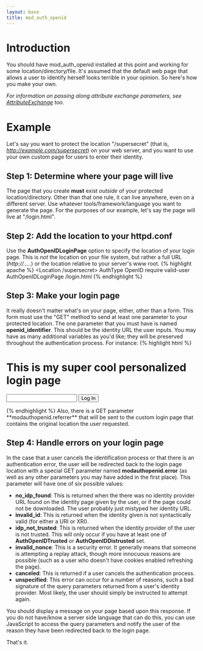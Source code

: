 ```yaml
---
layout: base
title: mod_auth_openid
---
```

# Introduction 
You should have mod_auth_openid installed at this point and working for some location/directory/file.  It's assumed that the default web page that allows a user to identify herself looks terrible in your opinion.  So here's how you make your own.

*For information on passing along attribute exchange parameters, see [AttributeExchange](attex.html) too.*

# Example 
Let's say you want to protect the location "/supersecret" (that is, *http://example.com/supersecret*) on your web server, and you want to use your own custom page for users to enter their identity.

## Step 1: Determine where your page will live 
The page that you create **must** exist *outside* of your protected location/directory.  Other than that one rule, it can live anywhere, even on a different server.  Use whatever tools/framework/language you want to generate the page.  For the purposes of our example, let's say the page will live at "/login.html".

## Step 2: Add the location to your httpd.conf 
Use the **AuthOpenIDLoginPage** option to specify the location of your login page.  This is *not* the location on your file system, but rather a full URL (*http://.....*) or the location relative to your server's www root.
{% highlight apache %}
<Location /supersecret>
	AuthType			OpenID
	require valid-user
        AuthOpenIDLoginPage		/login.html
</Location>
{% endhighlight %}

## Step 3: Make your login page 
It really doesn't matter what's on your page, either, other than a form.  This form must use the "GET" method to send at least one parameter to your protected location.  The one parameter that you must have is named **openid_identifier**.  This should be the identity URL the user inputs.  You may have as many additional variables as you'd like; they will be preserved throughout the authentication process.  For instance:
{% highlight html %}
<!-- this is http://example.com/login.html -->
<html><body>
<h1>This is my super cool personalized login page</h1>
<form action="/supersecret" method="GET">
  <input type="text" name="openid_identifier" />
  <input type="submit" value="Log In" />
</form>
</body></html>
{% endhighlight %}
Also, there is a GET parameter **modauthopenid.referrer** that will be sent to the custom login page that contains the original location the user requested.

## Step 4: Handle errors on your login page 
In the case that a user cancels the identification process or that there is an authentication error, the user will be redirected back to the login page location with a special GET parameter named **modauthopenid.error** (as well as any other parameters you may have added in the first place).  This parameter will have one of six possible values:

 * **no_idp_found**:  This is returned when the there was no identity provider URL found on the identity page given by the user, or if the page could not be downloaded.  The user probably just mistyped her identity URL.
 * **invalid_id**: This is returned when the identity given is not syntactically valid (for either a URI or XRI).
 * **idp_not_trusted**: This is returned when the identity provider of the user is not trusted.  This will only occur if you have at least one of **AuthOpenIDTrusted** or **AuthOpenIDDistrusted** set.
 * **invalid_nonce**: This is a security error.  It generally means that someone is attempting a replay attack, though more innocuous reasons are possible (such as a user who doesn't have cookies enabled refreshing the page).
 * **canceled**: This is returned if a user cancels the authentication process.
 * **unspecified**: This error can occur for a number of reasons, such a bad signature of the query parameters returned from a user's identity provider.  Most likely, the user should simply be instructed to attempt again.

You should display a message on your page based upon this response.  If you do not have/know a server side language that can do this, you can use JavaScript to access the query parameters and notify the user of the reason they have been redirected back to the login page.

That's it.
